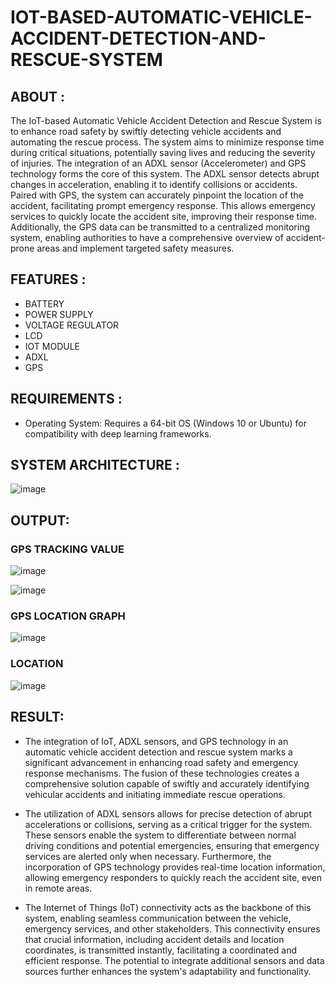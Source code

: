 # IOT-BASED-AUTOMATIC-VEHICLE-ACCIDENT-DETECTION-AND-RESCUE-SYSTEM

## ABOUT :

The IoT-based Automatic Vehicle Accident Detection and Rescue System is to enhance road safety by swiftly detecting vehicle accidents and automating the rescue process. The system aims to minimize response time during critical situations, potentially saving lives and reducing the severity of injuries. The integration of an ADXL sensor (Accelerometer) and GPS technology forms the core of this system. The ADXL sensor detects abrupt changes in acceleration, enabling it to identify collisions or accidents. Paired with GPS, the system can accurately pinpoint the location of the accident, facilitating prompt emergency response. This allows emergency services to quickly locate the accident site, improving their response time. Additionally, the GPS data can be transmitted to a centralized monitoring system, enabling authorities to have a comprehensive overview of accident-prone areas and implement targeted safety measures.


## FEATURES : 

+ BATTERY   
+ POWER SUPPLY     
+ VOLTAGE REGULATOR 
+ LCD
+ IOT MODULE
+ ADXL
+ GPS


## REQUIREMENTS :

+ Operating System: Requires a 64-bit OS (Windows 10 or Ubuntu) for compatibility with deep learning frameworks.


## SYSTEM ARCHITECTURE :

![image](https://github.com/priya672003/IOT-BASED-AUTOMATIC-VEHICLE-ACCIDENT-DETECTION-AND-RESCUE-SYSTEM/assets/81132849/8bd33959-e6e8-4f3f-8bca-26cb618085ae)


## OUTPUT: 

### GPS TRACKING VALUE

![image](https://github.com/priya672003/IOT-BASED-AUTOMATIC-VEHICLE-ACCIDENT-DETECTION-AND-RESCUE-SYSTEM/assets/81132849/c312f7c4-81d1-4a7f-971a-93be00351f72)


![image](https://github.com/priya672003/IOT-BASED-AUTOMATIC-VEHICLE-ACCIDENT-DETECTION-AND-RESCUE-SYSTEM/assets/81132849/702f4226-bb89-42a6-82fe-3d3fb74fa154)


### GPS LOCATION  GRAPH

![image](https://github.com/priya672003/IOT-BASED-AUTOMATIC-VEHICLE-ACCIDENT-DETECTION-AND-RESCUE-SYSTEM/assets/81132849/2cfe6238-ffdc-45de-9e1f-36f7804875ae)


### LOCATION 

![image](https://github.com/priya672003/IOT-BASED-AUTOMATIC-VEHICLE-ACCIDENT-DETECTION-AND-RESCUE-SYSTEM/assets/81132849/ca1f1312-3ffb-4d76-b8c6-f777e2c1647f)



## RESULT: 

 + The integration of IoT, ADXL sensors, and GPS technology in an automatic vehicle accident detection and rescue system marks a significant advancement in enhancing road safety and emergency response mechanisms. The fusion of these technologies creates a comprehensive solution capable of swiftly and accurately identifying vehicular accidents and initiating immediate rescue operations.

+ The utilization of ADXL sensors allows for precise detection of abrupt accelerations or collisions, serving as a critical trigger for the system. These sensors enable the system to differentiate between normal driving conditions and potential emergencies, ensuring that emergency services are alerted only when necessary. Furthermore, the incorporation of GPS technology provides real-time location information, allowing emergency responders to quickly reach the accident site, even in remote areas.

+ The Internet of Things (IoT) connectivity acts as the backbone of this system, enabling seamless communication between the vehicle, emergency services, and other stakeholders. This connectivity ensures that crucial information, including accident details and location coordinates, is transmitted instantly, facilitating a coordinated and efficient response. The potential to integrate additional sensors and data sources further enhances the system's adaptability and functionality.
  
